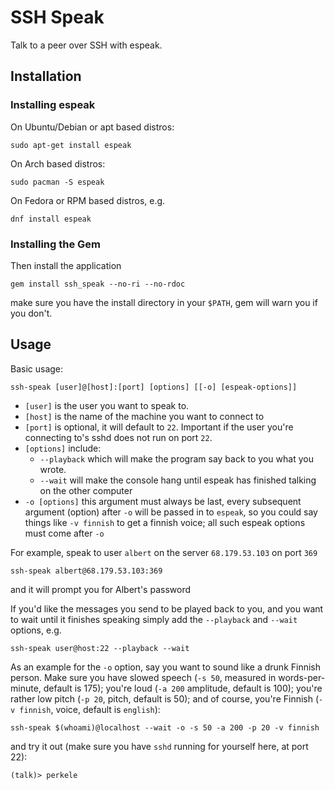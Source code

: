 # SSH Speak
Talk to a peer over SSH with espeak.

## Installation

### Installing espeak
On Ubuntu/Debian or apt based distros:
```shell
sudo apt-get install espeak
```
On Arch based distros:
```shell
sudo pacman -S espeak
```
On Fedora or RPM based distros, e.g.
```shell
dnf install espeak
```

### Installing the Gem

Then install the application
```shell
gem install ssh_speak --no-ri --no-rdoc
```
make sure you have the install directory in your `$PATH`, gem will warn you if you don't.

## Usage
Basic usage:
```shell
ssh-speak [user]@[host]:[port] [options] [[-o] [espeak-options]]
```
- `[user]` is the user you want to speak to.
- `[host]` is the name of the machine you want to connect to
- `[port]` is optional, it will default to `22`. Important if the user you're connecting to's sshd does not run on port `22`.
- `[options]` include:
  - `--playback` which will make the program say back to you what you wrote.
  - `--wait` will make the console hang until espeak has finished talking on the other computer
- `-o [options]` this argument must always be last, every subsequent argument (option) after `-o` will be passed in to `espeak`, so you could say things like `-v finnish` to get a finnish voice; all such espeak options must come after `-o`

For example, speak to user `albert` on the server `68.179.53.103` on port `369`
```shell
ssh-speak albert@68.179.53.103:369
```
and it will prompt you for Albert's password

If you'd like the messages you send to be played back to you, and you want to wait until it finishes speaking simply add the `--playback` and `--wait` options, e.g.
```shell
ssh-speak user@host:22 --playback --wait
```

As an example for the `-o` option, say you want to sound like a drunk Finnish person. Make sure you have slowed speech (`-s 50`, measured in words-per-minute, default is 175); you're loud (`-a 200` amplitude, default is 100); you're rather low pitch (`-p 20`, pitch, default is 50); and of course, you're Finnish (`-v finnish`, voice, default is `english`):
```shell
ssh-speak $(whoami)@localhost --wait -o -s 50 -a 200 -p 20 -v finnish
```
and try it out (make sure you have `sshd` running for yourself here, at port 22):
```shell
(talk)> perkele
```
